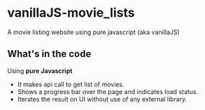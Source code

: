 # vanillaJS-movie_lists
A movie listing website using pure javascript (aka vanillaJS)

## What's in the code
Using **pure Javascript**
- It makes api call to get list of movies.
- Shows a progress bar over the page and indicates load status.
- Iterates the result on UI without use of any external library.
